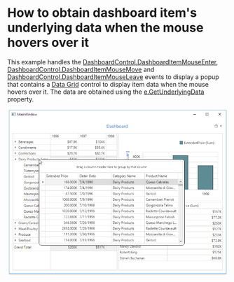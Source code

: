 # How to obtain dashboard item's underlying data when the mouse hovers over it

This example handles the [DashboardControl.DashboardItemMouseEnter](https://docs.devexpress.com/Dashboard/DevExpress.DashboardWpf.DashboardControl.DashboardItemMouseEnter), [DashboardControl.DashboardItemMouseMove](https://docs.devexpress.com/Dashboard/DevExpress.DashboardWpf.DashboardControl.DashboardItemMouseMove) and [DashboardControl.DashboardItemMouseLeave](https://docs.devexpress.com/Dashboard/DevExpress.DashboardWpf.DashboardControl.DashboardItemMouseLeave) events to display a popup that contains a [Data Grid](https://docs.devexpress.com/WPF/6084/controls-and-libraries/data-grid) control to display item data when the mouse hovers over it. The data are obtained using the [e.GetUnderlyingData](DevExpress.DashboardWpf.DashboardItemMouseActionWpfEventArgs.GetUnderlyingData) property.

![](https://github.com/DevExpress-Examples/wpf-dashboard-how-to-obtain-item-data-on-mouse-hover/blob/18.1.5%2B/images/ItemDataOnMouseHover.png)
